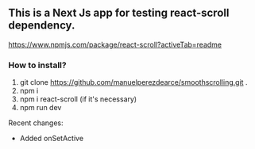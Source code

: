 
## This is a Next Js app for testing react-scroll dependency.

https://www.npmjs.com/package/react-scroll?activeTab=readme

### How to install?

1. git clone https://github.com/manuelperezdearce/smoothscrolling.git .
2. npm i
3. npm i react-scroll (if it's necessary)
4. npm run dev


Recent changes:

- Added onSetActive
